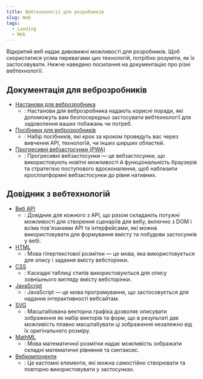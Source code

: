 ```yaml
---
title: Вебтехнології для розробників
slug: Web
tags:
  - Landing
  - Web
---
```


Відкритий веб надає дивовижні можливості для розробників. Щоб скористатися усіма перевагами цих технологій, потрібно розуміти, як їх застосовувати. Нижче наведено посилання на документацію про різні вебтехнології.

## Документація для веброзробників

- [Настанови для веброзробника](/uk/docs/Web/Guide)
  - : Настанови для веброзробника надають корисні поради, які допоможуть вам безпосередньо застосувати вебтехнології для задоволення ваших побажань чи потреб.
- [Посібники для веброзробників](/uk/docs/Web/Tutorials)
  - : Набір посібників, які крок за кроком проведуть вас через вивчення API, технологій, чи інших ширших областей.
- [Прогресивні вебзастосунки (PWA)](/uk/docs/Web/Progressive_web_apps)
  - : Прогресивні вебзастосунки — це вебзастосунки, що використовують новітні можливості й функціональність браузерів та стратегією поступового вдосконалення, щоб наблизити кросплатформні вебзастосунки до рівня нативних.

## Довідник з вебтехнологій

- [Веб API](/uk/docs/Web/API)
  - : Довідник для кожного з API, що разом складають потужні можливості для створення сценаріїв для вебу, включно з DOM і всіма пов'язаними API та інтерфейсами, які можна використовувати для формування вмісту та побудови застосунків у вебі.
- [HTML](/uk/docs/Web/HTML)
  - : Мова гіпертекстової розмітки — це мова, яка використовується для опису і задання вмісту вебсторінки.
- [CSS](/uk/docs/Web/CSS)
  - : Каскадні таблиці стилів використовуються для опису зовнішнього вигляду вмісту вебсторінки.
- [JavaScript](/uk/docs/Web/JavaScript)
  - : JavaScript — це мова програмування, що застосовується для надання інтерактивності вебсайтам.
- [SVG](/uk/docs/Web/SVG)
  - : Масштабована векторна графіка дозволяє описувати зображення як набір векторів та форм, що в результаті дає можливість плавно масштабувати ці зображення незалежно від їх оригінального розміру.
- [MathML](/uk/docs/Web/MathML)
  - : Мова математичної розмітки надає можливість зображати складні математичні рівняння та синтаксис.
- [Вебкомпоненти](/uk/docs/Web/Web_Components)
  - : Це кастомні елементи, які можна самостійно створювати та повторно використовувати у застосунках.
